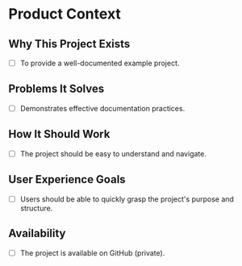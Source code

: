 # Product Context

## Why This Project Exists

- [ ] To provide a well-documented example project.

## Problems It Solves

- [ ] Demonstrates effective documentation practices.

## How It Should Work

- [ ] The project should be easy to understand and navigate.

## User Experience Goals

- [ ] Users should be able to quickly grasp the project's purpose and structure.

## Availability
- [ ] The project is available on GitHub (private).
